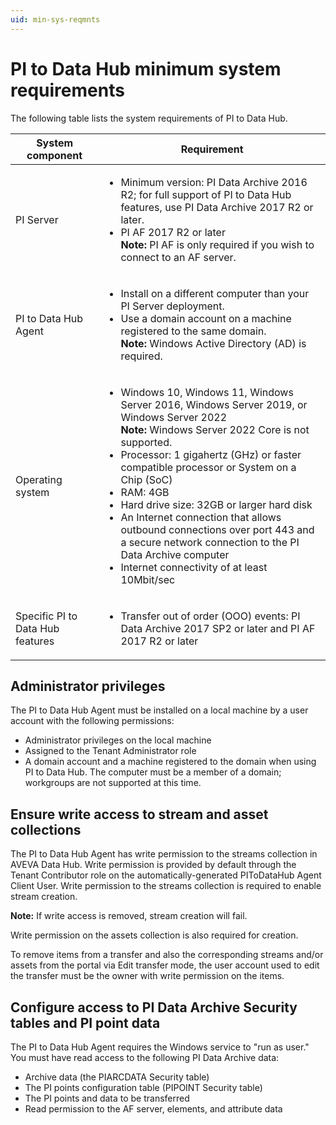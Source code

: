```yaml
---
uid: min-sys-reqmnts
---
```


# PI to Data Hub minimum system requirements

The following table lists the system requirements of PI to Data Hub.

| System component | Requirement |
| ------------- | ----------------- |
| PI Server | <ul><li>Minimum version: PI Data Archive 2016 R2; for full support of PI to Data Hub features, use PI Data Archive 2017 R2 or later.</li><li>PI AF 2017 R2 or later<br>**Note:** PI AF is only required if you wish to connect to an AF server.</li></ul> |
| PI to Data Hub Agent | <ul><li> Install on a different computer than your PI Server deployment.</li><li>Use a domain account on a machine registered to the same domain.<br>**Note:** Windows Active Directory (AD) is required.</li> |
|Operating system |<ul><li>Windows 10, Windows 11, Windows Server 2016, Windows Server 2019, or Windows Server 2022<br>**Note:** Windows Server 2022 Core is not supported.</li><li>Processor: 1 gigahertz (GHz) or faster compatible processor or System on a Chip (SoC)</li><li>RAM: 4GB</li><li>Hard drive size: 32GB or larger hard disk</li><li>An Internet connection that allows outbound connections over port 443 and a secure network connection to the PI Data Archive computer</li><li>Internet connectivity of at least 10Mbit/sec</li></ul> |
| Specific PI to Data Hub features | <ul><li>Transfer out of order (OOO) events: PI Data Archive 2017 SP2 or later and PI AF 2017 R2 or later |

## Administrator privileges

The PI to Data Hub Agent must be installed on a local machine by a user account with the following permissions: 

* Administrator privileges on the local machine
* Assigned to the Tenant Administrator role
* A domain account and a machine registered to the domain when using PI to Data Hub. The computer must be a member of a domain; workgroups are not supported at this time.

## Ensure write access to stream and asset collections 

The PI to Data Hub Agent has write permission to the streams collection in AVEVA Data Hub. Write permission is provided by default through the Tenant Contributor role on the automatically-generated PIToDataHub Agent Client User. Write permission to the streams collection is required to enable stream creation.

**Note:** If write access is removed, stream creation will fail.

Write permission on the assets collection is also required for creation.

To remove items from a transfer and also the corresponding streams and/or assets from the portal via Edit transfer mode, the user account used to edit the transfer must be the owner with write permission on the items. 

## Configure access to PI Data Archive Security tables and PI point data

The PI to Data Hub Agent requires the Windows service to "run as user." You must have read access to the following PI Data Archive data:

* Archive data (the PIARCDATA Security table)
* The PI points configuration table (PIPOINT Security table)
* The PI points and data to be transferred
* Read permission to the AF server, elements, and attribute data